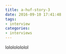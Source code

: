 ```yaml
---
title: a-huf-story-3
date: 2016-09-10 17:41:48
tags:
- interview
categories:
- interviews
---
```


lolololololol
